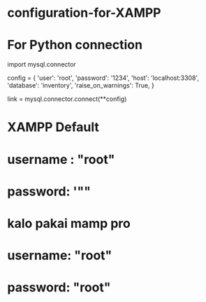 # configuration-for-XAMPP

# For Python connection

import mysql.connector

config = {
  'user': 'root',
  'password': '1234',
  'host': 'localhost:3308',
  'database': 'inventory',
  'raise_on_warnings': True,
}

link = mysql.connector.connect(**config)

# XAMPP Default
#
# username : "root"
# password: '""

# kalo pakai mamp pro 
# username: "root"
# password: "root"
